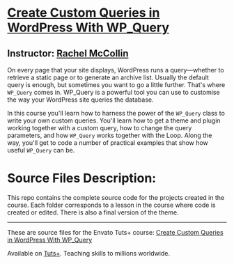 # [Create Custom Queries in WordPress With WP_Query][published url]
## Instructor: [Rachel McCollin][instructor url]


On every page that your site displays, WordPress runs a query—whether to retrieve a static page or to generate an archive list. Usually the default query is enough, but sometimes you want to go a little further. That's where `WP_Query` comes in. WP_Query is a powerful tool you can use to customise the way your WordPress site queries the database. 

In this course you'll learn how to harness the power of the `WP_Query` class to write your own custom queries. You'll learn how to get a theme and plugin working together with a custom query, how to change the query parameters, and how `WP_Query` works together with the Loop. Along the way, you'll get to code a number of practical examples that show how useful `WP_Query` can be.

# Source Files Description:

This repo contains the complete source code for the projects created in the course. Each folder corresponds to a lesson in the course where code is created or edited. There is also a final version of the theme.

------

These are source files for the Envato Tuts+ course: [Create Custom Queries in WordPress With WP_Query][published url]

Available on [Tuts+](https://tutsplus.com). Teaching skills to millions worldwide.

[published url]: https://code.tutsplus.com/courses/create-custom-queries-in-wordpress-with-wp_query
[instructor url]: https://tutsplus.com/authors/rachel-mccollin
